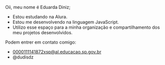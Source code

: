 Oii, meu nome é Eduarda Diniz;
- Estou estudando na Alura.
- Estou me desenvolvendo na linguagem JavaScript.
- Utilizo esse espaço para a minha organização e compartilhamento dos meu projetos desenvolvidos.

Podem entrer em contato comigo:
- 0000111141872xsp@al.educacao.sp.gov.br
- @dudisdz
